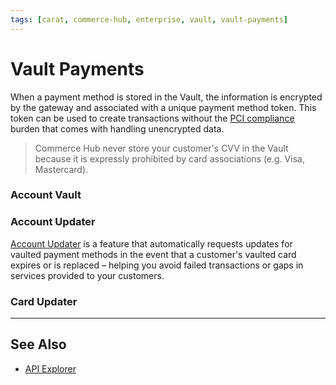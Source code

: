 ```yaml
---
tags: [carat, commerce-hub, enterprise, vault, vault-payments]
---
```



# Vault Payments

When a payment method is stored in the Vault, the information is encrypted by the gateway and associated with a unique payment method token. This token can be used to create transactions without the [PCI compliance](https://www.pcisecuritystandards.org/) burden that comes with handling unencrypted data.

<!-- theme: warning -->
>Commerce Hub never store your customer's CVV in the Vault because it is expressly prohibited by card associations (e.g. Visa, Mastercard).


### Account Vault



### Account Updater

[Account Updater](?path=docs/Resources/Guides/Vault/Account-Updater.md) is a feature that automatically requests updates for vaulted payment methods in the event that a customer's vaulted card expires or is replaced – helping you avoid failed transactions or gaps in services provided to your customers.


### Card Updater

---

## See Also

- [API Explorer](../api/?type=post&path=/payments/v1/charges)
